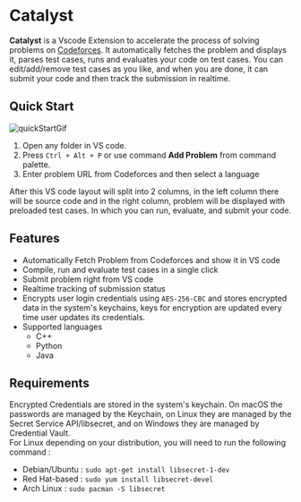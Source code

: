 # Catalyst
**Catalyst** is a Vscode Extension to accelerate the process of solving problems on [Codeforces](https://codeforces.com/). It automatically fetches the problem and displays it, parses test cases, runs and evaluates your code on test cases.
You can edit/add/remove test cases as you like, and when you are done, it can submit your code and then track the submission in realtime.

## Quick Start
![quickStartGif](https://raw.githubusercontent.com/RudreshVeerkhare/Catalyst/main/readme/CatalystQuickStart.gif)
1. Open any folder in VS code.
2. Press `Ctrl + Alt + P` or use command **Add Problem** from command palette.
3. Enter problem URL from Codeforces and then select a language  

After this VS code layout will split into 2 columns, in the left column there will be source code and in the right column, problem will be displayed with preloaded test cases. In which you can run, evaluate, and submit your code.

## Features
* Automatically Fetch Problem from Codeforces and show it in VS code
* Compile, run and evaluate test cases in a single click
* Submit problem right from VS code
* Realtime tracking of submission status
* Encrypts user login credentials using  `AES-256-CBC` and stores encrypted data in the system's keychains, keys for encryption are updated every time user updates its credentials.
* Supported languages
    * C++
    * Python
    * Java

## Requirements
Encrypted Credentials are stored in the system's keychain. On macOS the passwords are managed by the Keychain, on Linux they are managed by the Secret Service API/libsecret, and on Windows they are managed by Credential Vault.  
For Linux depending on your distribution, you will need to run the following command :
* Debian/Ubuntu : `sudo apt-get install libsecret-1-dev`
* Red Hat-based : `sudo yum install libsecret-devel`
* Arch Linux : `sudo pacman -S libsecret`
